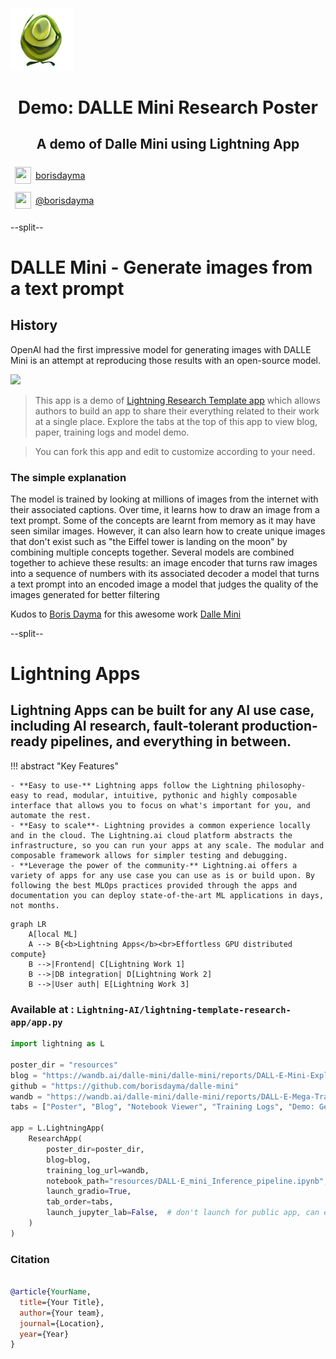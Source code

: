 <div style="height: 90pt;"></div>
<div style="flex: 0 0 16%; margin-top: -10pt;">
<img src="https://github.com/borisdayma/dalle-mini/raw/main/img/logo.png" width="100px">
</div>
<div style="flex: 0 0 65%; text-align: center;">
<h1 style="margin-bottom: 10pt;">Demo: DALLE Mini Research Poster</h1>
<h2>A demo of Dalle Mini using Lightning App</h2>
</div>
<div style="flex: 1">
    <div style="display: flex; align-items: center;">
        <img style="height: 20pt; width: 20pt; margin: 5pt;" src="icons/fontawesome/brands/github.svg">
        <div style="font-size: 0.9rem; margin-right: 5pt;"><a href="https://github.com/borisdayma">borisdayma</a></div>
    </div>
    <div style="display: flex; align-items: center;">
        <img style="height: 20pt; width: 20pt; margin: 5pt;" src="icons/fontawesome/brands/twitter.svg">
        <div style="font-size: 0.9rem;"><a href="https://twitter.com/borisdayma">@borisdayma</a></div>
    </div>
</div>

--split--

# DALLE Mini - Generate images from a text prompt

## History

OpenAI had the first impressive model for generating images with DALLE Mini is an attempt at reproducing those
results with an open-source model.

<img src="https://api.wandb.ai/files/dalle-mini/images/projects/383272/aae3674c.png">


> This app is a demo
> of [Lightning Research Template app](https://github.com/Lightning-AI/lightning-template-research-app) which allows
> authors to build an app to share their everything
> related to their work at a single place.
> Explore the tabs at the top of this app to view blog, paper, training logs and model demo.

> You can fork this app and edit to customize according to your need.

### The simple explanation

The model is trained by looking at millions of images from the internet with their associated captions. Over time, it
learns how to draw an image from a text prompt.
Some of the concepts are learnt from memory as it may have seen similar images. However, it can also learn how to create
unique images that don't exist such as "the Eiffel tower is landing on the moon" by combining multiple concepts
together.
Several models are combined together to achieve these results:
an image encoder that turns raw images into a sequence of numbers with its associated decoder
a model that turns a text prompt into an encoded image
a model that judges the quality of the images generated for better filtering

Kudos to [Boris Dayma](https://twitter.com/borisdayma) for this awesome
work [Dalle Mini](https://wandb.ai/dalle-mini/dalle-mini/reports/DALL-E-mini-Generate-images-from-any-text-prompt--VmlldzoyMDE4NDAy)

--split--

# Lightning Apps

## Lightning Apps can be built for any AI use case, including AI research, fault-tolerant production-ready pipelines, and everything in between.

!!! abstract "Key Features"

    - **Easy to use-** Lightning apps follow the Lightning philosophy- easy to read, modular, intuitive, pythonic and highly composable interface that allows you to focus on what's important for you, and automate the rest.
    - **Easy to scale**- Lightning provides a common experience locally and in the cloud. The Lightning.ai cloud platform abstracts the infrastructure, so you can run your apps at any scale. The modular and composable framework allows for simpler testing and debugging.
    - **Leverage the power of the community-** Lightning.ai offers a variety of apps for any use case you can use as is or build upon. By following the best MLOps practices provided through the apps and documentation you can deploy state-of-the-art ML applications in days, not months.

```mermaid
graph LR
    A[local ML]
    A --> B{<b>Lightning Apps</b><br>Effortless GPU distributed compute}
    B -->|Frontend| C[Lightning Work 1]
    B -->|DB integration| D[Lightning Work 2]
    B -->|User auth| E[Lightning Work 3]
```

### Available at : `Lightning-AI/lightning-template-research-app/app.py`

```python
import lightning as L

poster_dir = "resources"
blog = "https://wandb.ai/dalle-mini/dalle-mini/reports/DALL-E-Mini-Explained-with-Demo--Vmlldzo4NjIxODA"
github = "https://github.com/borisdayma/dalle-mini"
wandb = "https://wandb.ai/dalle-mini/dalle-mini/reports/DALL-E-Mega-Training-Journal--VmlldzoxODMxMDI2"
tabs = ["Poster", "Blog", "Notebook Viewer", "Training Logs", "Demo: Generate images from a text prompt"]

app = L.LightningApp(
    ResearchApp(
        poster_dir=poster_dir,
        blog=blog,
        training_log_url=wandb,
        notebook_path="resources/DALL·E_mini_Inference_pipeline.ipynb",
        launch_gradio=True,
        tab_order=tabs,
        launch_jupyter_lab=False,  # don't launch for public app, can expose to security vulnerability
    )
)

```

### Citation

```bibtex

@article{YourName,
  title={Your Title},
  author={Your team},
  journal={Location},
  year={Year}
}

```
